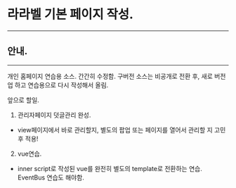 # 라라벨 기본 페이지 작성.
-----------------
## 안내.
-----------------
개인 홈페이지 연습용 소스.
간간히 수정함.
구버전 소스는 비공개로 전환 후, 새로 버전업 하고 연습용으로 다시 작성해서 올림.

앞으로 할일.
1. 관리자페이지 덧글관리 완성.
 - view페이지에서 바로 관리할지, 별도의 팝업 또는 페이지를 열어서 관리할 지 고민 후 적용!

2. vue연습.
 - inner script로 작성된 vue를 완전히 별도의 template로 전환하는 연습. EventBus 연습도 해야함.